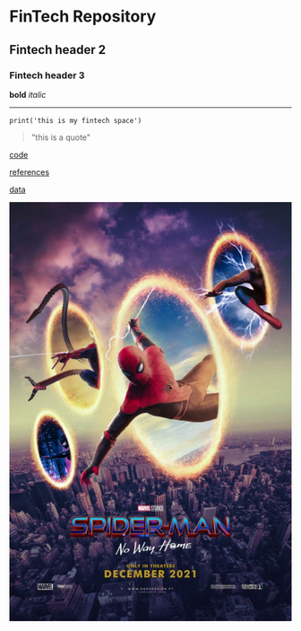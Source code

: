 # FinTech Repository

## Fintech header 2

### Fintech header 3

**bold** *italic* 

---

```python(
print('this is my fintech space')
```

> "this is a quote"

[code](code)

[references](references)

[data](data)

![SpiderMan-No-Way-Home](spiderman.jpg)

